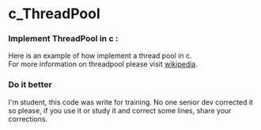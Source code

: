 # c_ThreadPool
<h3>Implement ThreadPool in c :</h3>
<p>Here is an example of how implement a thread pool in c.</br>
For more information on threadpool please visit <a href="https://en.wikipedia.org/wiki/Thread_pool">wikipedia</a>.</p>

<h3>Do it better</h3>
<p>I'm student, this code was write for training. No one senior dev corrected it so please, if you use it or study it and correct some lines, share your corrections.</p>
